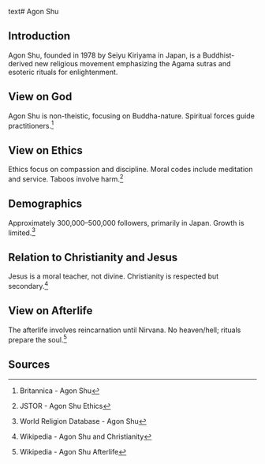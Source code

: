 text# Agon Shu
## Introduction
Agon Shu, founded in 1978 by Seiyu Kiriyama in Japan, is a Buddhist-derived new religious movement emphasizing the Agama sutras and esoteric rituals for enlightenment.
## View on God
Agon Shu is non-theistic, focusing on Buddha-nature. Spiritual forces guide practitioners.[^11]
## View on Ethics
Ethics focus on compassion and discipline. Moral codes include meditation and service. Taboos involve harm.[^12]
## Demographics
Approximately 300,000–500,000 followers, primarily in Japan. Growth is limited.[^13]
## Relation to Christianity and Jesus
Jesus is a moral teacher, not divine. Christianity is respected but secondary.[^14]
## View on Afterlife
The afterlife involves reincarnation until Nirvana. No heaven/hell; rituals prepare the soul.[^15]
## Sources
[^11]: Britannica - Agon Shu[](https://www.britannica.com/topic/Agon-Shu)
[^12]: JSTOR - Agon Shu Ethics[](https://www.jstor.org/stable/3260825)
[^13]: World Religion Database - Agon Shu[](https://www.worldreligiondatabase.org)
[^14]: Wikipedia - Agon Shu and Christianity[](https://en.wikipedia.org/wiki/Agon_Shu#Christianity)
[^15]: Wikipedia - Agon Shu Afterlife[](https://en.wikipedia.org/wiki/Agon_Shu#Afterlife)
